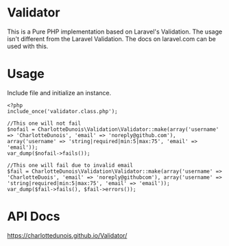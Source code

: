 Validator
==================

This is a Pure PHP implementation based on Laravel's Validation. The usage isn't different from the Laravel Validation. The docs on laravel.com can be used with this.

Usage
==================
Include file and initialize an instance.

    <?php
    include_once('validator.class.php');
    
    //This one will not fail
    $nofail = CharlotteDunois\Validation\Validator::make(array('username' => 'CharlotteDunois', 'email' => 'noreply@github.com'), array('username' => 'string|required|min:5|max:75', 'email' => 'email'));
    var_dump($nofail->fails());
    
    //This one will fail due to invalid email
    $fail = CharlotteDunois\Validation\Validator::make(array('username' => 'CharlotteDuois', 'email' => 'noreply@githubcom'), array('username' => 'string|required|min:5|max:75', 'email' => 'email'));
    var_dump($fail->fails(), $fail->errors());


API Docs
==================
https://charlottedunois.github.io/Validator/
